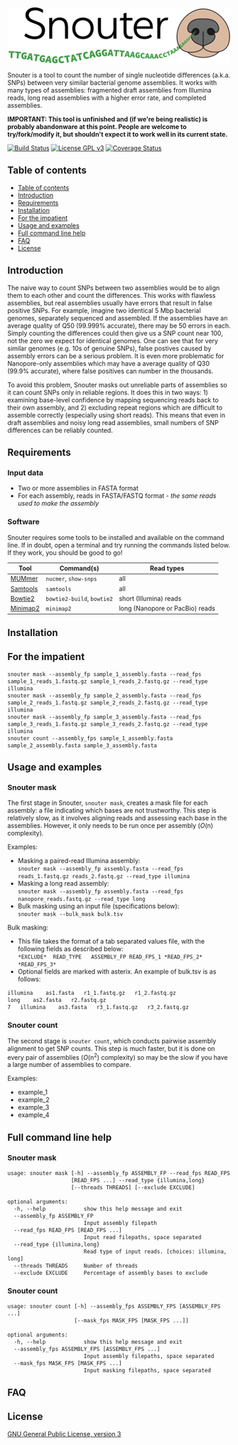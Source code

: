<p align="center"><img src="logo.png" alt="Snouter" width="500"></p>

Snouter is a tool to count the number of single nucleotide differences (a.k.a. SNPs) between very similar bacterial genome assemblies. It works with many types of assemblies: fragmented draft assemblies from Illumina reads, long read assemblies with a higher error rate, and completed assemblies.

__IMPORTANT: This tool is unfinished and (if we're being realistic) is probably abandonware at this point. People are welcome to try/fork/modify it, but shouldn't expect it to work well in its current state.__

[![Build Status](https://travis-ci.org/rrwick/Snouter.svg?branch=master)](https://travis-ci.org/rrwick/Snouter) [![License GPL v3](https://img.shields.io/badge/license-GPL%20v3-blue.svg)](https://www.gnu.org/licenses/gpl-3.0.en.html) [![Coverage Status](https://coveralls.io/repos/github/rrwick/Snouter/badge.svg?branch=master)](https://coveralls.io/github/rrwick/Snouter?branch=master)



## Table of contents

* [Table of contents](#table-of-contents)
* [Introduction](#introduction)
* [Requirements](#requirements)
* [Installation](#installation)
* [For the impatient](#for-the-impatient)
* [Usage and examples](#usage-and-examples)
* [Full command line help](#full-command-line-help)
* [FAQ](#faq)
* [License](#license)



## Introduction

The naive way to count SNPs between two assemblies would be to align them to each other and count the differences. This works with flawless assemblies, but real assemblies usually have errors that result in false positive SNPs. For example, imagine two identical 5 Mbp bacterial genomes, separately sequenced and assembled. If the assemblies have an average quality of Q50 (99.999% accurate), there may be 50 errors in each. Simply counting the differences could then give us a SNP count near 100, not the zero we expect for identical genomes. One can see that for very similar genomes (e.g. 10s of genuine SNPs), false postives caused by assembly errors can be a serious problem. It is even more problematic for Nanopore-only assemblies which may have a average quality of Q30 (99.9% accurate), where false positives can number in the thousands.

To avoid this problem, Snouter masks out unreliable parts of assemblies so it can count SNPs only in reliable regions. It does this in two ways: 1) examining base-level confidence by mapping sequencing reads back to their own assembly, and 2) excluding repeat regions which are difficult to assemble correctly (especially using short reads). This means that even in draft assemblies and noisy long read assemblies, small numbers of SNP differences can be reliably counted.



## Requirements

### Input data

* Two or more assemblies in FASTA format
* For each assembly, reads in FASTA/FASTQ format - _the same reads used to make the assembly_

### Software

Snouter requires some tools to be installed and available on the command line. If in doubt, open a terminal and try running the commands listed below. If they work, you should be good to go!

| Tool | Command(s) | Read types |
| ---- | -----------| ---------- |
| [MUMmer](http://mummer.sourceforge.net/) | `nucmer`, `show-snps` | all |
| [Samtools](http://www.htslib.org/) | `samtools` | all |
| [Bowtie2](http://bowtie-bio.sourceforge.net/bowtie2/index.shtml) | `bowtie2-build`, `bowtie2` | short (Illumina) reads |
| [Minimap2](https://github.com/lh3/minimap2) | `minimap2` | long (Nanopore or PacBio) reads |



## Installation



## For the impatient

```
snouter mask --assembly_fp sample_1_assembly.fasta --read_fps sample_1_reads_1.fastq.gz sample_1_reads_2.fastq.gz --read_type illumina
snouter mask --assembly_fp sample_2_assembly.fasta --read_fps sample_2_reads_1.fastq.gz sample_2_reads_2.fastq.gz --read_type illumina
snouter mask --assembly_fp sample_3_assembly.fasta --read_fps sample_3_reads_1.fastq.gz sample_3_reads_2.fastq.gz --read_type illumina
snouter count --assembly_fps sample_1_assembly.fasta sample_2_assembly.fasta sample_3_assembly.fasta
```


## Usage and examples

### Snouter mask

The first stage in Snouter, `snouter mask`, creates a mask file for each assembly: a file indicating which bases are not trustworthy. This step is relatively slow, as it involves aligning reads and assessing each base in the assemblies. However, it only needs to be run once per assembly (_O_(n) complexity).

Examples:
* Masking a paired-read Illumina assembly:<br>
`snouter mask --assembly_fp assembly.fasta --read_fps reads_1.fastq.gz reads_2.fastq.gz --read_type illumina`
* Masking a long read assembly:<br>
`snouter mask --assembly_fp assembly.fasta --read_fps nanopore_reads.fastq.gz --read_type long`
* Bulk masking using an input file (specifications below):<br>
`snouter mask --bulk_mask bulk.tsv`

Bulk masking:
* This file takes the format of a tab separated values file, with the following fields as described below:<br>
`*EXCLUDE*  READ_TYPE   ASSEMBLY_FP READ_FPS_1 *READ_FPS_2* *READ_FPS_3*`
* Optional fields are marked with asterix. An example of bulk.tsv  is as follows:<br>
```
illumina	as1.fasta	r1_1.fastq.gz	r1_2.fastq.gz
long	as2.fasta	r2.fastq.gz
7	illumina	as3.fasta	r3_1.fastq.gz	r3_2.fastq.gz
```

### Snouter count

The second stage is `snouter count`, which conducts pairwise assembly alignment to get SNP counts. This step is much faster, but it is done on every pair of assemblies (_O_(n<sup>2</sup>) complexity) so may be the slow if you have a large number of assemblies to compare.

Examples:
* example_1
* example_2
* example_3
* example_4


## Full command line help

### Snouter mask

```
usage: snouter mask [-h] --assembly_fp ASSEMBLY_FP --read_fps READ_FPS
                    [READ_FPS ...] --read_type {illumina,long}
                    [--threads THREADS] [--exclude EXCLUDE]

optional arguments:
  -h, --help            show this help message and exit
  --assembly_fp ASSEMBLY_FP
                        Input assembly filepath
  --read_fps READ_FPS [READ_FPS ...]
                        Input read filepaths, space separated
  --read_type {illumina,long}
                        Read type of input reads. [choices: illumina, long]
  --threads THREADS     Number of threads
  --exclude EXCLUDE     Percentage of assembly bases to exclude
```


### Snouter count

```
usage: snouter count [-h] --assembly_fps ASSEMBLY_FPS [ASSEMBLY_FPS ...]
                     [--mask_fps MASK_FPS [MASK_FPS ...]]

optional arguments:
  -h, --help            show this help message and exit
  --assembly_fps ASSEMBLY_FPS [ASSEMBLY_FPS ...]
                        Input assembly filepaths, space separated
  --mask_fps MASK_FPS [MASK_FPS ...]
                        Input masking filepaths, space separated
```



## FAQ



## License

[GNU General Public License, version 3](https://www.gnu.org/licenses/gpl-3.0.html)
